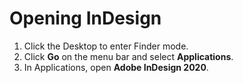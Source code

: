 # Opening InDesign

1. Click the Desktop to enter Finder mode.
2. Click **Go** on the menu bar and select **Applications**.
3. In Applications, open **Adobe InDesign 2020**.



